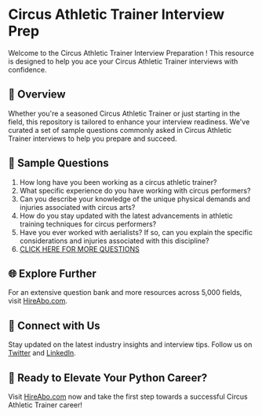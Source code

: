 # Circus Athletic Trainer Interview Prep

Welcome to the Circus Athletic Trainer Interview Preparation ! This resource is designed to help you ace your Circus Athletic Trainer interviews with confidence.

## 🚀 Overview

Whether you're a seasoned Circus Athletic Trainer or just starting in the field, this repository is tailored to enhance your interview readiness. We've curated a set of sample questions commonly asked in Circus Athletic Trainer interviews to help you prepare and succeed.

## 📝 Sample Questions

1. How long have you been working as a circus athletic trainer?
2. What specific experience do you have working with circus performers?
3. Can you describe your knowledge of the unique physical demands and injuries associated with circus arts?
4. How do you stay updated with the latest advancements in athletic training techniques for circus performers?
5. Have you ever worked with aerialists? If so, can you explain the specific considerations and injuries associated with this discipline?
6. [CLICK HERE FOR MORE QUESTIONS](https://hireabo.com/job/15_3_28/Circus%20Athletic%20Trainer)

## 🌐 Explore Further

For an extensive question bank and more resources across 5,000 fields, visit [HireAbo.com](https://www.hireabo.com).

## 📱 Connect with Us

Stay updated on the latest industry insights and interview tips. Follow us on [Twitter](https://twitter.com/hireabo) and [LinkedIn](https://www.linkedin.com/in/hire-abo-3609972a8/).

## 🚀 Ready to Elevate Your Python Career?

Visit [HireAbo.com](https://www.hireabo.com) now and take the first step towards a successful Circus Athletic Trainer career!